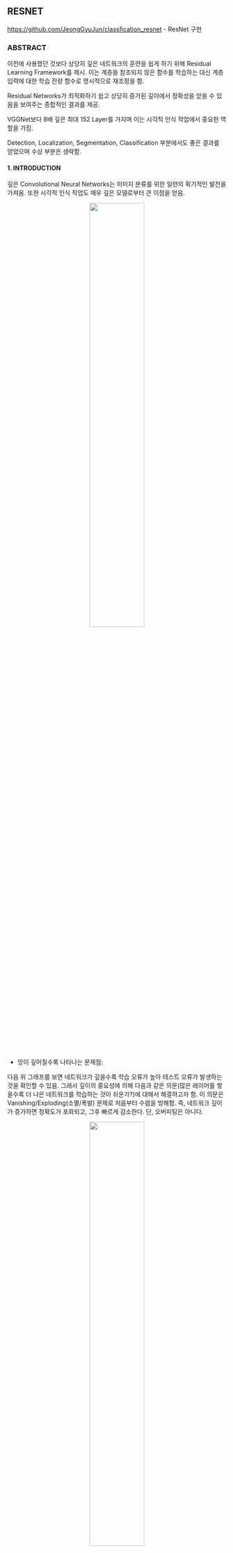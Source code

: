 ## RESNET

https://github.com/JeongGyuJun/classfication_resnet - ResNet 구현

### ABSTRACT
이전에 사용했던 것보다 상당히 깊은 네트워크의 훈련을 쉽게 하기 위해 Residual Learning Framework를 제시. 이는 계층을 참조되지 않은 함수를 학습하는 대신 계층 입력에 대한 학습 잔량 함수로 명시적으로 재조정을 함. 

Residual Networks가 최적화하기 쉽고 상당히 증가된 깊이에서 정확성을 얻을 수 있음을 보여주는 종합적인 결과를 제공.

VGGNet보다 8배 깊은 최대 152 Layer를 가지며 이는 시각적 인식 작업에서 중요한 역할을 가짐.

Detection, Localization, Segmentation, Classification 부분에서도 좋은 결과를 얻었으며 수상 부분은 생략함.

#### 1. INTRODUCTION
깊은 Convolutional Neural Networks는 이미지 분류를 위한 일련의 획기적인 발전을 가져옴. 또한 시각적 인식 작업도 매우 깊은 모델로부터 큰 이점을 얻음.

<p align="center"><img src="https://user-images.githubusercontent.com/45933225/75325679-92e81280-58bc-11ea-82b3-2720572286d2.png" width="50%"></p>

- 망이 깊어질수록 나타나는 문제점:

다음 위 그래프를 보면 네트워크가 깊을수록 학습 오류가 높아 테스트 오류가 발생하는 것을 확인할 수 있음. 그래서 깊이의 중요성에 의해 다음과 같은 의문(많은 레이어를 쌓을수록 더 나은 네트워크를 학습하는 것이 쉬운가?)에 대해서 해결하고자 함.
이 의문은 Vanishing/Exploding(소멸/폭발) 문제로 처음부터 수렴을 방해함. 즉, 네트워크 깊이가 증가하면 정확도가 포화되고, 그후 빠르게 감소한다. 단, 오버피팅은 아니다.

<p align="center"><img src="https://user-images.githubusercontent.com/45933225/75325687-95e30300-58bc-11ea-8f6f-8553b1cd1625.png" width="50%"></p>

본 논문에서는 deep residual learning framework을 도입하여 열화 문제를 다룬다.
Residual mapping(잔차 매핑)을 최적화하는 것이 더 쉽다는 가설 세움. 위 그림에서 F(x) + x 공식은 (shortcut connections이 있는 feedforward neural networks)을 통해 실현할 수 있다. 여기서 shortcut connections은 하나 이상의 레이어를 건너뛰는 것을 말함. 
그렇게 얻을 수 있는 성능으로는 Deep residual nets 깊이가 크게 증가하여 정확도가 쉽게 향상되어 이전 네트워크보다 상당히 우수한 결과를 얻을 수 있음.

#### 2. Relaated Work
Residual Representations은 이미지 인식에서 VLAD는 사전과 관련하여 잔차 벡터에 의해 인코딩되는 표현이며, Fisher Vector는 VLAD의 확률 버전으로 제작 할 수 있음. 둘 다 이미지 검색과 분류를 위한 강력하고 얕은 표현함. 잔차 벡터를 인코딩하는 것이 훨씬 빠르게 수렴되는 것으로 나타남.

Shortcut Connections. Vanishing/Exploding gradients을 해결하기 위해 몇개의 중간 레이어가 보조 분류기에 직접 연결됨. 
레이어 응답, 경사 및 전파된 오류를 중앙에 맞추기 위한 방법으로 '시작'레이어는 shortcut 분기와 몇 개의 더 깊은 분기로 구성됨. "highway networks"는 게이팅 기능과 함께 shortcut connections을 제공하며 shortcut가 '닫힘'에 있으면 highway entworks의 레이어는 비잔차 기능을 나타내고 반대로 identity shortcuts은 절대 닫히지 않으며 학습할 추가 잔차 기능과 함께 정보가 항상 전달됨.

#### 3. Deep Residual Learning

##### 3-1. Residual Learning

<p align="center"><img src="https://user-images.githubusercontent.com/45933225/75325699-99768a00-58bc-11ea-912b-64bf972cfc05.png" width="50%"></p>

위 그림에서 H(x)를 얻는 것이 목표가 아니라 H(x) - x를 얻는 것으로 목표를 수정한다면 출력과 입력의 차를 얻을 수 있도록 학습을 하게 되면 2개의 weighted layer는 H(x) - x를 얻도록 학습이 되어야 한다. 따라서 F(x) = H(x) - x라면 결과적으로 H(x)는 H(x)=F(x) + x가 됨. 

<p align="center"><img src="https://user-images.githubusercontent.com/45933225/75325706-9bd8e400-58bc-11ea-8602-1795d5216255.png" width="50%"></p>

따라서 다음과 같은 구조를 가질 수 있음. 이것은 Residual Learning의 기본 구성이며 입력에서 바로 출력으로 연결되는 shortcut 연결이 생기게 되었으며, 이 shortcut는 파라미터가 없이 바로 연결외 되는 구조로 연산의 크게 영향을 끼치지 않음.
결과적으로 identity 매핑으로 깊은 망에 대해서 최적화, 정확도 부분에서 좋은 성능을 이끌어 낼 수 있었음.

##### 3-2. Identity Mapping by Shortcuts

<p align="center"><img src="https://user-images.githubusercontent.com/45933225/75325712-9f6c6b00-58bc-11ea-822c-89fc2ca13ff5.png" width="50%"></p>

여기서 x와 y는 고려된 레이어의 입력 및 출력 벡터를 나타내며 함수 F(x, {Wi})는 학습할 잔차 매핑을 말함. 위의 식은 shortcut connection은 추가 매개변수나 계산 복장섭을 도입하지 않음. 이것은 동일한 개수의 매개 변수, 깊이, 너비 및 계산 비용을 동시에 갖는 일반 / 잔차 네트워크를  공정하게 비교 가능하게 함.
반면에, 아래 식에는 입력/출력 채널을 변경할 때 shortcut connection로 선형 투영 Ws는 치수를 일치시킬 때만 사용됨을 보여줌.

<p align="center"><img src="https://user-images.githubusercontent.com/45933225/75325725-a2675b80-58bc-11ea-9a07-9005a22b7e51.png" width="50%"></p>

위에 식들은 표기법 단순화를 위해 완전히 연결된 레이어에 관한 것이지만 컨볼루션 레이어에도 적용할 수 있음.

##### 3-3. Network Architectures
인스턴스를 제공하기 위해 ImageNet에 대한 두 가지 모델을 다음과 같이 설명을 함.

- Plain Network 
다음 아래 그림에서는 VGGNet에서 영감을 얻었음을 보여줌.

<p align="center"><img src="https://user-images.githubusercontent.com/45933225/75325731-a5fae280-58bc-11ea-9e93-6b9196081050.png" width="30%"></p>

그림 왼쪽 VGG-19, 중간 34개의 매개변수 레이어 평이한 네트워크, 오른쪽 34개의 매개변수 레이어 잔차 네트워크를 보여줌. 
총 가중 계층 수는 34개이며 VGGNet보다 필터가 적고 복잡성이 낮다는 것을 보여줌으로 34 계층 기준에는 36억 개의 FLOP(곱하기)가 있으며 이는 VGG-19(1896억 FLOP)의 18%에 불과함.

- Residual Network
위 그림의 잔차 함수는 identity 매핑은 입력과 출력이 동일한 치수일 때 직접 사용할 수 있으며 치수가 증가할 때는 두가지 옵션을 고려함.

1. 지름길은 여전히 identity mapping을 수행하며, 치수를 증가시키기 위해 추가적인 제로 패딩을 함. 추가 매개변수를 도입하지는 않음.
2. 예상 지름길은 치수와 일치하기 위해 사용함.

두 경우 지름길이 두 크기의 피쳐 맵에 걸쳐 있을 때 2의 보폭으로 수행됨.

##### 3-4. Implementation
ImageNet을 기반으로 이미지 크기는 스케일 확대를 위해 [256, 480]에서 무작위로 샘플링한 짧은 면으로 조정함. 224x224 크롭은 픽셀당 평균을 밴 채 이미지 또는 어떤 수평 플립으로 무작위로 샘플링되며 표준 색상 증대를 사용함.

- Training
추가적인 model 구성
  
  - Model Hyperparamiter
  Batch_size 256
  - Model 추가적인 구성
  Conv_2D와 activation 사이의 BN(배치 정규화) 추가.
  Dropout을 사용하지는 않음.
  - Model compile
  Optimizer SGD(lr = 0.0001 momentum = 0.9) 
	
- Testing
10-crop 테스트 채택하며 최상의 결과를 위해 fully-convolutional을 채택하며 복수의 해상도 점수를 평균화 함(이미지는 더 짧은 쪽이 {224, 256, 384, 480, 640}에 있도록 크기가 조정).

#### 4. Experimnets

##### 4-1. ImageNet Classification
1000개의 클래스로 구성된 ImageNet 2012 Classification  평가.
Dataset으로는 training 1.28million images, validation 50k images, test 100k images 사용.
Top-1 and top-5 error 평가함.

- Plain Networks.

<p align="center"><img src="https://user-images.githubusercontent.com/45933225/75325739-ab582d00-58bc-11ea-9684-4b0004ce5d94.png" width="50%"></p>

우선 18, 34layer Plain Networks를 평가함.

<p align="center"><img src="https://user-images.githubusercontent.com/45933225/75325747-b14e0e00-58bc-11ea-9a37-693a4e122c63.png" width="50%"></p>
<p align="center"><img src="https://user-images.githubusercontent.com/45933225/75325752-b4e19500-58bc-11ea-82f7-1d2c307dc756.png" width="50%"></p>

다음은 Top-1 error 보여줌으로써, 34 layer가 얕은 18 layer 보다 plain network에서 더 높은 vlidation error 확인할 수 있음. 그래서 앞으로 나오는 관찰은 train/validation 검사 오류를 비교함.
이 최적화 어려움이 경사 사라짐으로 인해 발생할 것 같지는 않다고 주장하며 Plain Networks는 BN으로 교육되어 전방의 전파 신호가 0이 아닌 분산을 갖도록 보장함. 그래서 앞 또는 뒤의 신호도 소멸하지 않음.

이후 많은 훈련 반복 실험을 했고 여전히 성능이 저하되는 문제를 관찰했으며, 단순히 더 많은 반복을 사용한다고 해결할 수 없다는 것을 알았음.

- Residual Networks
18, 34layer Residual Network를 평가함.
기본 구조는 동일하며 3x3 필터에 지름길 연결을 추가하며 identity매핑을 사용하며 차원을 증가시키기 위해 제로패딩을 사용한다. 그래서 일반적인 것에 비해 특별한 매개변수가 없음을 확인할 수 있음.
결과적으로 위에 있는 오른쪽 그래프를 보면 34-layer에서 더 낮은 error 보여주면서 Train은 확연히 낮은 것을 보여줌으로써 아래 표를 보면 검증 데이터에 일반화할 수 있었음.

<p align="center"><img src="https://user-images.githubusercontent.com/45933225/75325761-b8751c00-58bc-11ea-99c2-f9a4ce54d00f.png" width="50%"></p>

- Identity vs Projection Shortcuts 
매개변수가 없는 identity 지름길이 훈련에 도움이 된다는 것을 보여줌.
위 왼쪽 그림에서 세가지(A, B, C) 지름길 예상도를 비교함.
A) 제로 패딩 지름길은 치수를 증가시키는데 사용. 모든 지름길 매개변수는 없음.
B) 치수 증가를 위해 사용. 
C) 모든 지름길을 예상. 

간단하게  말하고자 하는 것은 세가지 지름길 예상도 모두 Plain Network보다 상당히 낮음을 보여줌.

- Deeper Bottleneck Architectures.

<p align="center"><img src="https://user-images.githubusercontent.com/45933225/75325770-bca13980-58bc-11ea-9497-d4ba1d4ed206.png" width="50%"></p>

위 왼쪽 그림은 34-layer에서 블록이며 오른쪽 그림은 50, 101, 152-layer "병목" 빌딩 블록을 나타냄.

더 깊은 네트워크에 대해 그리고 Training 시간에 대한 우려 때문에  "bottleneck"buliding block 같은 설계로 수정함.
자세히 관찰하면 2에서 3 스택으로 변경하였으며 1 x 1, 3 x 3, 1 x 1컨볼루션으로 치수를 줄인 후 증가하는 역할을 하며 3 x 3 layer 더 작은 입출력 치수를 가진 병목현상이 됨.
결과적으로 시간 복잡성과 모델 크기면에서 효율적인 모델이 될 수 있음.

- 50, 101, 152-layer ResNets
VggNets보다 복잡성이 더 낮으며 34-layer 보다 상당한 차이로 더 정확성을 가짐을 위에 있는 연속적인 표를 통해서 확인 가능함.

- Comparisons with State-of-the-art Methods
Top-1, top-5 검증 오류로 더 나은 결과를 가져왔으며 ILSVRC 2015에서 1위를 차지했음.

-Exploding Over 1000 lyaers.
1000개가 넘는 layer로 구성된 매우 깊은 모델을 탐구함.
1202-layer network  테스트 오차는 여전히 꾀나 좋았지만 시험 결과는 110-layer network의 시험결과보다 더 나쁨.  이것을  overfitting으로 판단하며 작은 dataset에 불필요하게 깊은 네트워크를 구성했다고 판단함.
따라서 최상의 결과를 얻기 위해 maxout or dropout같은 정규화를 적용함.

이후 detection PASCAL, MS COCO, ImageNet Localization ImageNet 부분은 생략함.
